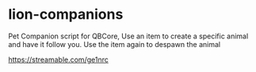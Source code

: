 # lion-companions
Pet Companion script for QBCore,
Use an item to create a specific animal and have it follow you.
Use the item again to despawn the animal

https://streamable.com/ge1nrc
